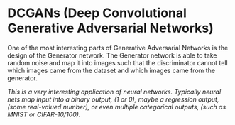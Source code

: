 # DCGANs (Deep Convolutional Generative Adversarial Networks)

One of the most interesting parts of Generative Adversarial Networks is the design of the Generator network. The Generator network is able to take random noise and map it into images such that the discriminator cannot tell which images came from the dataset and which images came from the generator.

_This is a very interesting application of neural networks. Typically neural nets map input into a binary output, (1 or 0), maybe a regression output, (some real-valued number), or even multiple categorical outputs, (such as MNIST or CIFAR-10/100)._

